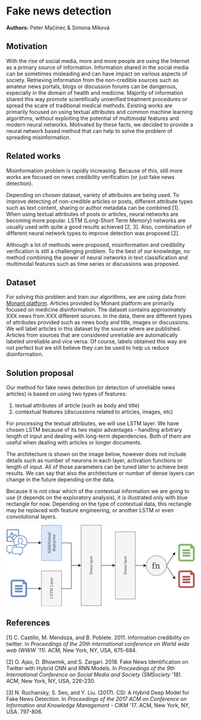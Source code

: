 # Fake news detection

**Authors:** Peter Mačinec & Simona Miková


## Motivation

With the rise of social media, more and more people are using the Internet as a primary source of information. Information shared in the social media can be sometimes misleading and can have impact on various aspects of society. Retrieving information from the non-credible sources such as amateur news portals, blogs or discussion forums can be dangerous, especially in the domain of health and medicine. Majority of information shared this way promote scientifically unverified treatment procedures or spread the scare of traditional medical methods. Existing works are primarily focused on using textual attributes and common machine learning algorithms, without exploiting the potential of multimodal features and modern neural networks. Motivated by these facts, we decided to provide a neural network based method that can help to solve the problem of spreading misinformation.


## Related works

Misinformation problem is rapidly increasing. Because of this, still more works are focused on news credibility verification (or just fake news detection).

Depending on chosen dataset, variety of attributes are being used. To improve detecting of non-credible articles or posts, different attribute types such as text content, sharing or author metadata can be combined [1]. When using textual attributes of posts or articles, neural networks are becoming more popular. LSTM (Long-Short Term Memory) networks are usually used with quite a good results achieved [2, 3]. Also, combination of different neural network types to improve detection was proposed [2].

Although a lot of methods were proposed, misinformation and credibility verification is still a challenging problem. To the best of our knowledge, no method combining the power of neural networks in text classification and multimodal features such as time series or discussions was proposed.


## Dataset

For solving this problem and train our algorithms, we are using data from [Monant platform](https://documenter.getpostman.com/view/8615295/SVtPWq1j?version=latest#7f81cb35-db90-4eaf-acd0-a177aa5a9077). Articles provided by Monant platform are primarily focused on medicine disinformation. The dataset contains approximately XXX news from XXX different sources. In the data, there are different types of attributes provided such as news body and title, images or discussions. We will label articles in this dataset by the source where are published. Articles from sources that are considered unreliable are automatically labeled unreliable and vice versa. Of course, labels obtained this way are not perfect but we still believe they can be used to help us reduce disinformation. 


## Solution proposal

Our method for fake news detection (or detection of unreliable news articles) is based on using two types of features:
1. textual attributes of article (such as body and title)
1. contextual features (discussions related to articles, images, etc)

For processing the textual attributes, we will use LSTM layer. We have chosen LSTM because of its two major advantages - handling arbitrary length of input and dealing with long-term dependencies. Both of them are useful when dealing with articles or longer documents.
 
The architecture is shown on the image below, however does not include details such as number of neurons in each layer, activation functions or length of input. All of those parameters can be tuned later to achieve best results. We can say that also the architecture or number of dense layers can change in the future depending on the data.

Because it is not clear which of the contextual information we are going to use (it depends on the exploratory analysis), it is illustrated only with blue rectangle for now. Depending on the type of contextual data, this rectangle may be replaced with feature engineering, or another LSTM or even convolutional layers.

![Proposal](images/nn_proposal.png)


## References

[1] C. Castillo, M. Mendoza, and B. Poblete. 2011. Information credibility on twitter. In *Proceedings of the 20th international conference on World wide web (WWW '11)*. ACM, New York, NY, USA, 675-684.


[2] O. Ajao, D. Bhowmik, and S. Zargari. 2018. Fake News Identification on Twitter with Hybrid CNN and RNN Models. In *Proceedings of the 9th International Conference on Social Media and Society (SMSociety '18)*. ACM, New York, NY, USA, 226-230.

[3] N. Ruchansky, S. Seo, and Y. Liu. (2017). CSI: A Hybrid Deep Model for Fake News Detection. In *Proceedings of the 2017 ACM on Conference on Information and Knowledge Management - CIKM '17*. ACM, New York, NY, USA. 797-806.
